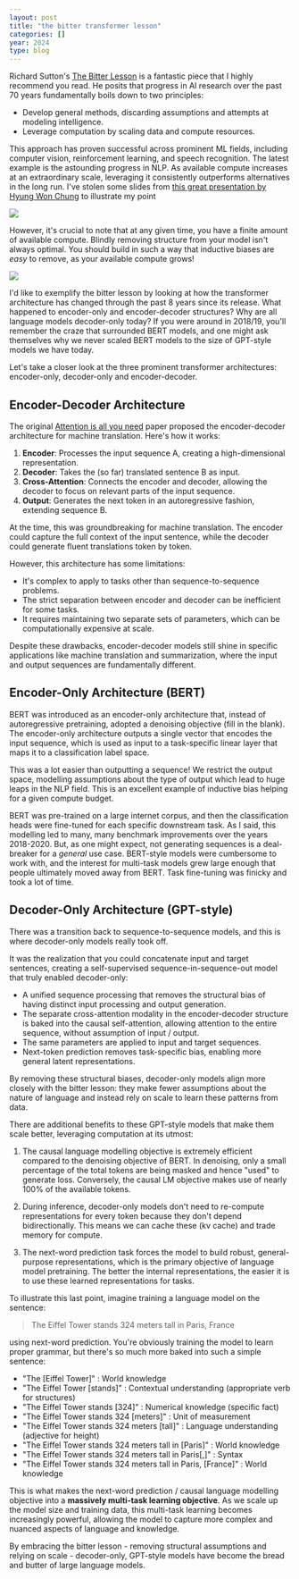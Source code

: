 ```yaml
---
layout: post
title: "the bitter transformer lesson"
categories: []
year: 2024
type: blog
---
```

Richard Sutton's [The Bitter Lesson](http://www.incompleteideas.net/IncIdeas/BitterLesson.html) is a fantastic piece that I highly recommend you read. He posits that progress in AI research over the past 70 years fundamentally boils down to two principles:

- Develop general methods, discarding assumptions and attempts at modeling intelligence.
- Leverage computation by scaling data and compute resources.

This approach has proven successful across prominent ML fields, including computer vision, reinforcement learning, and speech recognition. The latest example is the astounding progress in NLP. As available compute increases at an extraordinary scale, leveraging it consistently outperforms alternatives in the long run. I've stolen some slides from [this great presentation by Hyung Won Chung](https://docs.google.com/presentation/d/1u05yQQaw4QXLVYGLI6o3YoFHv6eC3YN8GvWD8JMumpE/edit#slide=id.g26e4534ad50_0_69) to illustrate my point

![](/images/bitterlesson2.png)


However, it's crucial to note that at any given time, you have a finite amount of available compute. Blindly removing structure from your model isn't always optimal. You should build in such a way that inductive biases are *easy* to remove, as your available compute grows!

![](/images/bitterlesson3.png)


I'd like to exemplify the bitter lesson by looking at how the transformer architecture has changed through the past 8 years since its release. What happened to encoder-only and encoder-decoder structures? Why are all language models decoder-only today? If you were around in 2018/19, you'll remember the craze that surrounded BERT models, and one might ask themselves why we never scaled BERT models to the size of GPT-style models we have today.

Let's take a closer look at the three prominent transformer architectures: encoder-only, decoder-only and encoder-decoder.

## Encoder-Decoder Architecture

The original [Attention is all you need](https://arxiv.org/abs/1706.03762) paper proposed the encoder-decoder architecture for machine translation. Here's how it works:

1. **Encoder**: Processes the input sequence A, creating a high-dimensional representation.
2. **Decoder**: Takes the (so far) translated sentence B as input.
3. **Cross-Attention**: Connects the encoder and decoder, allowing the decoder to focus on relevant parts of the input sequence.
4. **Output**: Generates the next token in an autoregressive fashion, extending sequence B.

At the time, this was groundbreaking for machine translation. The encoder could capture the full context of the input sentence, while the decoder could generate fluent translations token by token. 

However, this architecture has some limitations:
- It's complex to apply to tasks other than sequence-to-sequence problems.
- The strict separation between encoder and decoder can be inefficient for some tasks.
- It requires maintaining two separate sets of parameters, which can be computationally expensive at scale.

Despite these drawbacks, encoder-decoder models still shine in specific applications like machine translation and summarization, where the input and output sequences are fundamentally different.


## Encoder-Only Architecture (BERT)

BERT was introduced as an encoder-only architecture that, instead of autoregressive pretraining, adopted a denoising objective (fill in the blank). The encoder-only architecture outputs a single vector that encodes the input sequence, which is used as input to a task-specific linear layer that maps it to a classification label space. 

This was a lot easier than outputting a sequence! We restrict the output space, modelling assumptions about the type of output which lead to huge leaps in the NLP field. This is an excellent example of inductive bias helping for a given compute budget. 

BERT was pre-trained on a large internet corpus, and then the classification heads were fine-tuned for each specific downstream task. As I said, this modelling led to many, many benchmark improvements over the years 2018-2020. But, as one might expect, not generating sequences is a deal-breaker for a *general* use case. BERT-style models were cumbersome to work with, and the interest for multi-task models grew large enough that people ultimately moved away from BERT. Task fine-tuning was finicky and took a lot of time. 

## Decoder-Only Architecture (GPT-style)

There was a transition back to sequence-to-sequence models, and this is where decoder-only models really took off. 

It was the realization that you could concatenate input and target sentences, creating a self-supervised sequence-in-sequence-out model that truly enabled decoder-only: 

- A unified sequence processing that removes the structural bias of having distinct input processing and output generation.
- The separate cross-attention modality in the encoder-decoder structure is baked into the causal self-attention, allowing attention to the entire sequence, without assumption of input / output.
- The same parameters are applied to input and target sequences.
- Next-token prediction removes task-specific bias, enabling more general latent representations.

By removing these structural biases, decoder-only models align more closely with the bitter lesson: they make fewer assumptions about the nature of language and instead rely on scale to learn these patterns from data.


There are additional benefits to these GPT-style models that make them scale better, leveraging computation at its utmost:

1. The causal language modelling objective is extremely efficient compared to the denoising objective of BERT. In denoising, only a small percentage of the total tokens are being masked and hence "used" to generate loss. Conversely, the causal LM objective makes use of nearly 100% of the available tokens. 

2. During inference, decoder-only models don't need to re-compute representations for every token because they don't depend bidirectionally. This means we can cache these (kv cache) and trade memory for compute.

3. The next-word prediction task forces the model to build robust, general-purpose representations, which is the primary objective of language model pretraining. The better the internal representations, the easier it is to use these learned representations for tasks.

To illustrate this last point, imagine training a language model on the sentence:

> The Eiffel Tower stands 324 meters tall in Paris, France

using next-word prediction. You're obviously training the model to learn proper grammar, but there's so much more baked into such a simple sentence:

- "The [Eiffel Tower]" : World knowledge
- "The Eiffel Tower [stands]" : Contextual understanding (appropriate verb for structures)
- "The Eiffel Tower stands [324]" : Numerical knowledge (specific fact)
- "The Eiffel Tower stands 324 [meters]" : Unit of measurement
- "The Eiffel Tower stands 324 meters [tall]" : Language understanding (adjective for height)
- "The Eiffel Tower stands 324 meters tall in [Paris]" : World knowledge
- "The Eiffel Tower stands 324 meters tall in Paris[,]" : Syntax
- "The Eiffel Tower stands 324 meters tall in Paris, [France]" : World knowledge

This is what makes the next-word prediction / causal language modelling objective into a **massively multi-task learning objective**. As we scale up the model size and training data, this multi-task learning becomes increasingly powerful, allowing the model to capture more complex and nuanced aspects of language and knowledge.

By embracing the bitter lesson - removing structural assumptions and relying on scale - decoder-only, GPT-style models have become the bread and butter of large language models.


